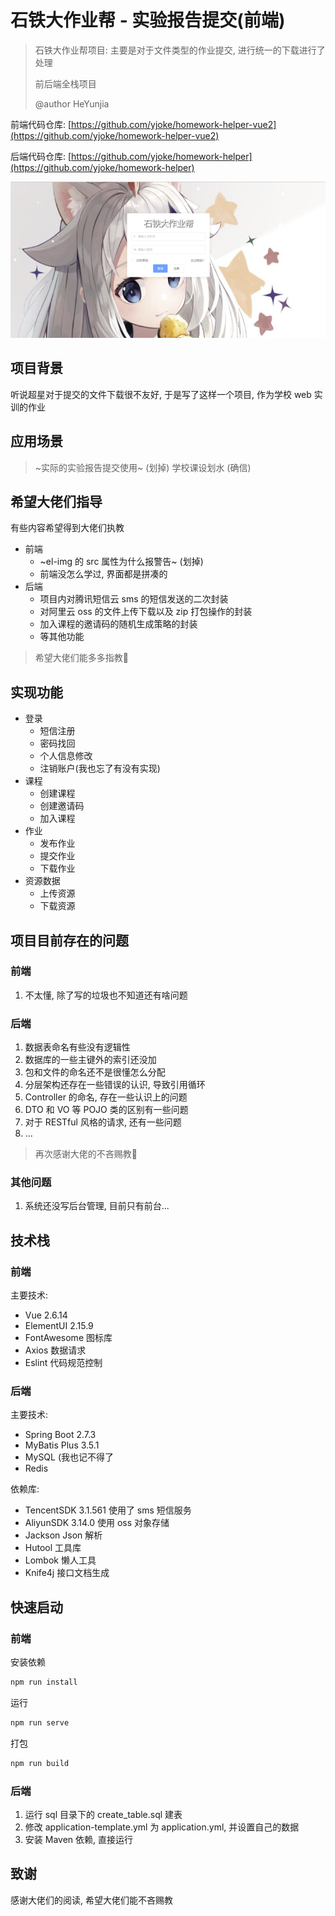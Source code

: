 # 石铁大作业帮 - 实验报告提交(前端)

> 石铁大作业帮项目: 主要是对于文件类型的作业提交, 进行统一的下载进行了处理
>
> 前后端全栈项目
>
> @author HeYunjia




前端代码仓库: [https://github.com/yjoke/homework-helper-vue2](https://github.com/yjoke/homework-helper-vue2)

后端代码仓库: [https://github.com/yjoke/homework-helper](https://github.com/yjoke/homework-helper)

![](readme-img/homepage.png)



## 项目背景
听说超星对于提交的文件下载很不友好, 于是写了这样一个项目, 作为学校 web 实训的作业



## 应用场景
> ~实际的实验报告提交使用~ (划掉) 
> 学校课设划水 (确信)



## 希望大佬们指导

有些内容希望得到大佬们执教

* 前端
    * ~el-img 的 src 属性为什么报警告~ (划掉)
    * 前端没怎么学过, 界面都是拼凑的
* 后端
    * 项目内对腾讯短信云 sms 的短信发送的二次封装
    * 对阿里云 oss 的文件上传下载以及 zip 打包操作的封装
    * 加入课程的邀请码的随机生成策略的封装
    * 等其他功能

> 希望大佬们能多多指教🙏



## 实现功能

* 登录
    * 短信注册
    * 密码找回
    * 个人信息修改
    * 注销账户(我也忘了有没有实现)
* 课程
    * 创建课程
    * 创建邀请码
    * 加入课程
* 作业
    * 发布作业
    * 提交作业
    * 下载作业
* 资源数据
    * 上传资源
    * 下载资源



## 项目目前存在的问题

### 前端

1. 不太懂, 除了写的垃圾也不知道还有啥问题

### 后端

1. 数据表命名有些没有逻辑性
1. 数据库的一些主键外的索引还没加
1. 包和文件的命名还不是很懂怎么分配
1. 分层架构还存在一些错误的认识, 导致引用循环
1. Controller 的命名, 存在一些认识上的问题
1. DTO 和 VO 等 POJO 类的区别有一些问题
1. 对于 RESTful 风格的请求, 还有一些问题
1. ...

> 再次感谢大佬的不吝赐教🙏



### 其他问题

1. 系统还没写后台管理, 目前只有前台...



## 技术栈

### 前端

主要技术:

* Vue 2.6.14
* ElementUI 2.15.9
* FontAwesome 图标库
* Axios 数据请求
* Eslint 代码规范控制



### 后端

主要技术:

* Spring Boot 2.7.3
* MyBatis Plus 3.5.1
* MySQL (我也记不得了
* Redis

依赖库:

* TencentSDK 3.1.561 使用了 sms 短信服务
* AliyunSDK 3.14.0 使用 oss 对象存储
* Jackson Json 解析
* Hutool 工具库
* Lombok 懒人工具
* Knife4j 接口文档生成



## 快速启动

### 前端

安装依赖

```bash
npm run install
```

运行

```bash
npm run serve
```

打包

```bash
npm run build
```



### 后端

1. 运行 sql 目录下的 create_table.sql 建表
1. 修改 application-template.yml 为 application.yml, 并设置自己的数据
1. 安装 Maven 依赖, 直接运行



## 致谢

感谢大佬们的阅读, 希望大佬们能不吝赐教
